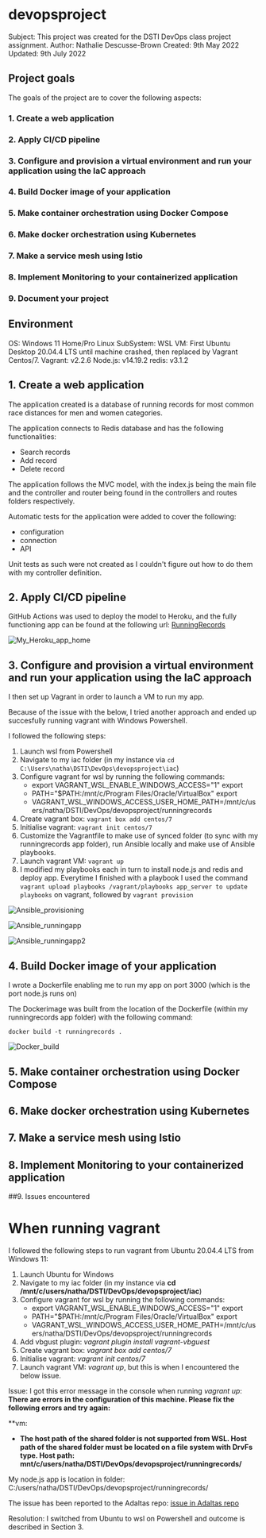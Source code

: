 # devopsproject

Subject: This project was created for the DSTI DevOps class project assignment. 
Author: Nathalie Descusse-Brown
Created: 9th May 2022
Updated: 9th July 2022

## Project goals

The goals of the project are to cover the following aspects:
### 1. Create a web application
### 2. Apply CI/CD pipeline
### 3. Configure and provision a virtual environment and run your application using the IaC approach
### 4. Build Docker image of your application
### 5. Make container orchestration using Docker Compose
### 6. Make docker orchestration using Kubernetes
### 7. Make a service mesh using Istio
### 8. Implement Monitoring to your containerized application
### 9. Document your project


## Environment

OS: Windows 11 Home/Pro
Linux SubSystem: WSL
VM: First Ubuntu Desktop 20.04.4 LTS until machine crashed, then replaced by Vagrant Centos/7.
Vagrant: v2.2.6
Node.js: v14.19.2
redis: v3.1.2

## 1. Create a web application

The application created is a database of running records for most common race distances for men and women categories.

The application connects to Redis database and has the following functionalities:
- Search records
- Add record
- Delete record

The application follows the MVC model, with the index.js being the main file and the controller and router being found in the controllers and routes folders respectively.

Automatic tests for the application were added to cover the following:
- configuration 
- connection
- API

Unit tests as such were not created as I couldn't figure out how to do them with my controller definition.

## 2. Apply CI/CD pipeline

GitHub Actions was used to deploy the model to Heroku, and the fully functioning app can be found at the following url: 
[RunningRecords](https://runningrecords.herokuapp.com/)

![My_Heroku_app_home](images/heroku_homepage.jpg)

## 3. Configure and provision a virtual environment and run your application using the IaC approach

I then set up Vagrant in order to launch a VM to run my app. 

Because of the issue with the below, I tried another approach and ended up succesfully running vagrant with Windows Powershell.

I followed the following steps:
1. Launch wsl from Powershell
2. Navigate to my iac folder (in my instance via ```cd C:\Users\natha\DSTI\DevOps\devopsproject\iac```)
3. Configure vagrant for wsl by running the following commands:
	- export VAGRANT_WSL_ENABLE_WINDOWS_ACCESS="1" export
	- PATH="$PATH:/mnt/c/Program Files/Oracle/VirtualBox" export
	- VAGRANT_WSL_WINDOWS_ACCESS_USER_HOME_PATH=/mnt/c/users/natha/DSTI/DevOps/devopsproject/runningrecords
4. Create vagrant box: ```vagrant box add centos/7```
5. Initialise vagrant: ```vagrant init centos/7```
6. Customize the Vagrantfile to make use of synced folder (to sync with my runningrecords app folder), run Ansible locally and make use of Ansible playbooks.
7. Launch vagrant VM: ```vagrant up```
8. I modified my playbooks each in turn to install node.js and redis and deploy app. Everytime I finished with a playbook I used the command ```vagrant upload playbooks /vagrant/playbooks app_server to update playbooks``` on vagrant, followed by ```vagrant provision```


![Ansible_provisioning](images/Ansible_provisioning2.jpg)

![Ansible_runningapp](images/Ansible_runningapp)

![Ansible_runningapp2](images/Ansible_runningapp2)

## 4. Build Docker image of your application

I wrote a Dockerfile enabling me to run my app on port 3000 (which is the port node.js runs on)

The Dockerimage was built from the location of the Dockerfile (within my runningrecords app folder) with the following command:

```docker build -t runningrecords .```

![Docker_build](images/docker_build.jpg)

## 5. Make container orchestration using Docker Compose

## 6. Make docker orchestration using Kubernetes

## 7. Make a service mesh using Istio

## 8. Implement Monitoring to your containerized application

##9. Issues encountered

# When running vagrant

I followed the following steps to run vagrant from Ubuntu 20.04.4 LTS from Windows 11:
1. Launch Ubuntu for Windows
2. Navigate to my iac folder (in my instance via **cd /mnt/c/users/natha/DSTI/DevOps/devopsproject/iac**)
3. Configure vagrant for wsl by running the following commands:
	- export VAGRANT_WSL_ENABLE_WINDOWS_ACCESS="1" export
	- PATH="$PATH:/mnt/c/Program Files/Oracle/VirtualBox" export
	- VAGRANT_WSL_WINDOWS_ACCESS_USER_HOME_PATH=/mnt/c/users/natha/DSTI/DevOps/devopsproject/runningrecords
4.	Add vbgust plugin: *vagrant plugin install vagrant-vbguest*
5.  Create vagrant box: *vagrant box add centos/7*
6.  Initialise vagrant: *vagrant init centos/7*
7.  Launch vagrant VM: *vagrant up*, but this is when I encountered the below issue.

Issue:
I got this error message in the console when running *vagrant up*:
**There are errors in the configuration of this machine. Please fix
the following errors and try again:**

**vm:
* **The host path of the shared folder is not supported from WSL. Host
path of the shared folder must be located on a file system with
DrvFs type. Host path: mnt/c/users/natha/DSTI/DevOps/devopsproject/runningrecords/**

My node.js app is location in folder:  C:/users/natha/DSTI/DevOps/devopsproject/runningrecords/

The issue has been reported to the Adaltas repo: [issue in Adaltas repo](https://github.com/adaltas/dsti-devops-2022-spring/issues/4)

Resolution: I switched from Ubuntu to wsl on Powershell and outcome is described in Section 3.